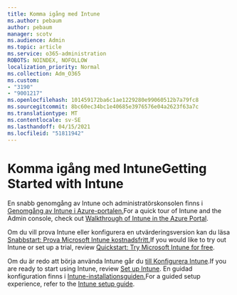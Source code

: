 ```yaml
---
title: Komma igång med Intune
ms.author: pebaum
author: pebaum
manager: scotv
ms.audience: Admin
ms.topic: article
ms.service: o365-administration
ROBOTS: NOINDEX, NOFOLLOW
localization_priority: Normal
ms.collection: Adm_O365
ms.custom:
- "3190"
- "9001217"
ms.openlocfilehash: 101459172ba6c1ae1229280e99060512b7a79fc8
ms.sourcegitcommit: 8bc60ec34bc1e40685e3976576e04a2623f63a7c
ms.translationtype: MT
ms.contentlocale: sv-SE
ms.lasthandoff: 04/15/2021
ms.locfileid: "51811942"
---
```

# <a name="getting-started-with-intune"></a><span data-ttu-id="5ec23-102">Komma igång med Intune</span><span class="sxs-lookup"><span data-stu-id="5ec23-102">Getting Started with Intune</span></span>

<span data-ttu-id="5ec23-103">En snabb genomgång av Intune och administratörskonsolen finns i [Genomgång av Intune i Azure-portalen.](https://docs.microsoft.com/mem/intune/fundamentals/tutorial-walkthrough-endpoint-manager)</span><span class="sxs-lookup"><span data-stu-id="5ec23-103">For a quick tour of Intune and the Admin console, check out [Walkthrough of Intune in the Azure Portal](https://docs.microsoft.com/mem/intune/fundamentals/tutorial-walkthrough-endpoint-manager).</span></span>

<span data-ttu-id="5ec23-104">Om du vill prova Intune eller konfigurera en utvärderingsversion kan du läsa [Snabbstart: Prova Microsoft Intune kostnadsfritt.](https://docs.microsoft.com/intune/fundamentals/free-trial-sign-up)</span><span class="sxs-lookup"><span data-stu-id="5ec23-104">If you would like to try out Intune or set up a trial, review [Quickstart: Try Microsoft Intune for free](https://docs.microsoft.com/intune/fundamentals/free-trial-sign-up).</span></span>

<span data-ttu-id="5ec23-105">Om du är redo att börja använda Intune går du [till Konfigurera Intune](https://docs.microsoft.com/mem/intune/fundamentals/setup-steps).</span><span class="sxs-lookup"><span data-stu-id="5ec23-105">If you are ready to start using Intune, review [Set up Intune](https://docs.microsoft.com/mem/intune/fundamentals/setup-steps).</span></span> <span data-ttu-id="5ec23-106">En guidad konfiguration finns i [Intune-installationsguiden.](https://admin.microsoft.com/AdminPortal/Home?ref=/modernonboarding/intunesetupguide)</span><span class="sxs-lookup"><span data-stu-id="5ec23-106">For a guided setup experience, refer to the [Intune setup guide](https://admin.microsoft.com/AdminPortal/Home?ref=/modernonboarding/intunesetupguide).</span></span>